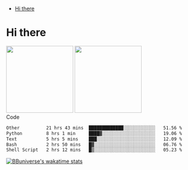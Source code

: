 <!--ts-->
* [Hi there](#hi-there)

<!-- Created by https://github.com/ekalinin/github-markdown-toc -->
<!-- Added by: runner, at: Wed Sep 27 04:19:34 UTC 2023 -->

<!--te-->


# Hi there

<!--
**BBuniverse/BBuniverse** is a ✨ _special_ ✨ repository because its `README.md` (this file) appears on your GitHub profile.

Here are some ideas to get you started:

- 🔭 I’m currently working on ...
- 🌱 I’m currently learning ...
- 👯 I’m looking to collaborate on ...
- 🤔 I’m looking for help with ...
- 💬 Ask me about ...
- 📫 How to reach me: ...
- 😄 Pronouns: ...
- ⚡ Fun fact: ...
-->


<div display="flex">
  <img src="https://github-readme-stats.vercel.app/api?username=BBuniverse&show_icons=true&count_private=true&theme=radical&hide_border=true" height="180"/>
  <img src="https://github-readme-stats.vercel.app/api/top-langs/?username=BBuniverse&layout=compact&theme=radical&hide_border=true" height="180"/>
</div
     

## Code
<!--START_SECTION:waka-->

```txt
Other          21 hrs 43 mins  █████████████░░░░░░░░░░░░   51.56 %
Python         8 hrs 1 min     ████▓░░░░░░░░░░░░░░░░░░░░   19.06 %
Text           5 hrs 5 mins    ███░░░░░░░░░░░░░░░░░░░░░░   12.09 %
Bash           2 hrs 50 mins   █▓░░░░░░░░░░░░░░░░░░░░░░░   06.76 %
Shell Script   2 hrs 12 mins   █▒░░░░░░░░░░░░░░░░░░░░░░░   05.23 %
```

<!--END_SECTION:waka-->
     
[![BBuniverse's wakatime stats](https://github-readme-stats.vercel.app/api/wakatime?username=BBuniverse)](https://github.com/anuraghazra/github-readme-stats)
